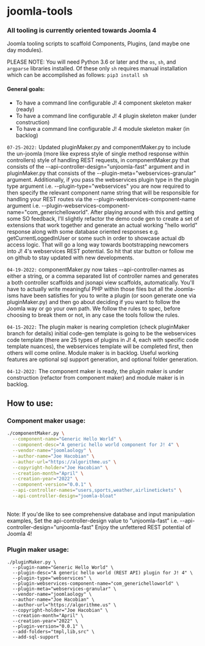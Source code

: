# joomla-tools

### All tooling is currently oriented towards Joomla 4

Joomla tooling scripts to scaffold Components, Plugins, (and maybe one day modules).

PLEASE NOTE: You will need Python 3.6 or later and the `os`, `sh`, and `argparse` libraries installed. Of these only `sh` requires manual installation which can be accomplished as follows: `pip3 install sh`

#### General goals:

- To have a command line configurable J! 4 component skeleton maker (ready)
- To have a command line configurable J! 4 plugin skeleton maker (under construction)
- To have a command line configurable J! 4 module skeleton maker (in backlog)  
   
`07-25-2022:` Updated pluginMaker.py and componentMaker.py to include the un-joomla (more like express style of single method response within controllers) style of handling REST requests, in componentMaker.py that consists of the --api-controller-design="unjoomla-fast" argument and in pluginMaker.py that consists of the --plugin-meta="webservices-granular" argument. Additionally, if you pass the webservices plugin type in the plugin type argument i.e. --plugin-type="webservices" you are now required to then specify the relevant component name string that will be responsible for handling your REST routes via the --plugin-webservices-component-name argument i.e. --plugin-webservices-component-name="com_generichelloworld".
After playing around with this and getting some SO feedback, I'll slightly refactor the demo code gen to create a set of extensions that work together and generate an actual working "hello world" response along with some database oriented responses e.g. getCurrentLoggedInUser or some such in order to showcase actual db access logic. That will go a long way towards bootstrapping newcomers into J! 4's webservices REST potential. So hit that star button or follow me on github to stay updated with new developments.
  
  
`04-19-2022:` componentMaker.py now takes --api-controller-names as either a string, or a comma separated list of controller names and generates a both controller scaffolds and jsonapi view  scaffolds, automatically. You'll have to actually write meaningful PHP within those files but all the Joomla-isms have been satisfies for you to write a plugin (or soon generate one via pluginMaker.py) and then go about deciding if you want to follow the Joomla way or go your own path. We follow the rules to spec, before choosing to break them or not, in any case the tools follow the rules.    
  
`04-15-2022:` The plugin maker is nearing completion (check pluginMaker branch for details) initial code-gen template is going to be the webservices code template (there are 25 types of plugins in J! 4, each with specific code template nuances), the webservices template will be completed first, then others will come online. Module maker is in backlog. Useful working features are optional sql support generation, and optional folder generation.  
  
`04-12-2022:` The component maker is ready, the plugin maker is under construction (refactor from component maker) and module maker is in backlog.

## How to use:

### Component maker usage:

```bash
./componentMaker.py \
  --component-name="Generic Hello World" \
  --component-desc="A generic hello world component for J! 4" \
  --vendor-name="joomlaology" \
  --author-name="Joe Hacobian" \
  --author-url="https://algorithme.us" \
  --copyright-holder="Joe Hacobian" \
  --creation-month="April" \
  --creation-year="2022" \
  --component-version="0.0.1" \
  --api-controller-names="users,sports,weather,airlinetickets" \
  --api-controller-design="joomla-bloat"
```
<br>
Note: If you'de like to see comprehensive database and input manipulation examples,
Set the api-controller-design value to "unjoomla-fast" i.e. --api-controller-design="unjoomla-fast"
Enjoy the unfettered REST potential of Joomla 4!

### Plugin maker usage:

```
./pluginMaker.py \
  --plugin-name="Generic Hello World" \
  --plugin-desc="A generic hello world (REST API) plugin for J! 4" \
  --plugin-type="webservices" \
  --plugin-webservices-component-name="com_generichelloworld" \
  --plugin-meta="webservices-granular" \
  --vendor-name="joomlaology" \
  --author-name="Joe Hacobian" \
  --author-url="https://algorithme.us" \
  --copyright-holder="Joe Hacobian" \
  --creation-month="April" \
  --creation-year="2022" \
  --plugin-version="0.0.1" \
  --add-folders="tmpl,lib,src" \
  --add-sql-support
```
